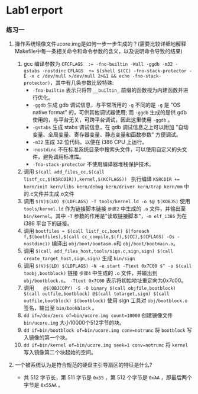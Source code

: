 # Lab1 erport
### 练习一
1. 操作系统镜像文件ucore.img是如何一步一步生成的？(需要比较详细地解释Makefile中每一条相关命令和命令参数的含义，以及说明命令导致的结果) 
    1. gcc 编译参数为 `CFCFLAGS  := -fno-builtin -Wall -ggdb -m32 -gstabs -nostdinc` `CFLAGS  += $(shell $(CC) -fno-stack-protector -E -x c /dev/null >/dev/null 2>&1 && echo -fno-stack-protector)`，其中有几条参数比较特殊:
        - `-fno-builtin` 表示只将带 `__builtin_` 前缀的函数视为内建函数并进行优化。
        - `-ggdb` 生成 gdb 调试信息，与平常所用的 `-g` 不同的是 `-g` 是 "OS native format" 的，可供其他调试器使用; 而 `-ggdb` 生成的是供 gdb 使用的，与平台无关，可跨平台调试，因此这里使用 `-ggdb` 。
        - `-gstabs` 生成 stabs 调试信息，在 gdb 调试信息之上可以附加 "自动变量、全局变量、寄存器变量、静态变量和函数参数" 方便调试。
        - `-m32` 生成 32 位代码，以便在 i386 CPU 上运行。
        - `-nostdinc` 不在标准系统目录中搜索头文件，可以使用自定义的头文件，避免调用标准库。
        - `-fno-stack-protector`  不使用编译器堆栈保护技术。
    2. 调用 ```$(call add_files_cc,$(call listf_cc,$(KSRCDIR)),kernel,$(KCFLAGS)) ``` 执行编译 ```KSRCDIR += kern/init kern/libs kern/debug kern/driver kern/trap kern/mm``` 中的.c文件并生成.o文件
    3. 调用 ```$(V)$(LD) $(LDFLAGS) -T tools/kernel.ld -o $@ $(KOBJS)``` 使用 `tools/kernel.ld` 作为链接脚本链接 `步骤2` 中生成的 `.o` 文件，并输出至 `bin/kernel`。其中 `-T` 参数的作用是"读取链接脚本"，`-m elf_i386` 为在 i386 平台下的链接。
    4. 调用 ```bootfiles = $(call listf_cc,boot)
$(foreach f,$(bootfiles),$(call cc_compile,$(f),$(CC),$(CFLAGS) -Os -nostdinc))``` 编译出 `obj/boot/bootasm.o`和 `obj/boot/bootmain.o`。
    5. 调用 ```$(call add_files_host,tools/sign.c,sign,sign)
$(call create_target_host,sign,sign)``` 生成 `bin/sign`
    6. 调用 ```$(V)$(LD) $(LDFLAGS) -N -e start -Ttext 0x7C00 $^ -o $(call toobj,bootblock)``` 链接 `步骤4` 中生成的 `.o` 文件，并输出到 `obj/bootblock.o`。 `-Ttext 0x7C00` 表示将初始地址重定向为0x7c00。
    7. 调用 ```	@$(OBJCOPY) -S -O binary $(call objfile,bootblock) $(call outfile,bootblock)
	@$(call totarget,sign) $(call outfile,bootblock) $(bootblock)``` 使用 sign 工具对 `obj/bootblock.o` 签名，输出至 `bin/bookblock` 。
    8. `dd if=/dev/zero of=bin/ucore.img count=10000` 创建镜像文件 `bin/ucore.img` 大小10000个512字节的块。
    9. `dd if=bin/bootblock of=bin/ucore.img conv=notrunc` 将 `bootblock` 写入镜像的第一个块。
    10. `dd if=bin/kernel of=bin/ucore.img seek=1 conv=notrunc` 将 `kernel` 写入镜像第二个块起始的空间。

2. 一个被系统认为是符合规范的硬盘主引导扇区的特征是什么?
   - 共 512 字节长，第 511 字节是 `0x55` ，第 512 个字节是 `0xAA` ，即最后两个字节是 `0x55AA` 。




